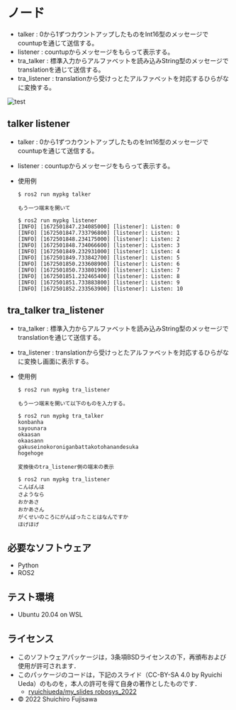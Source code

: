 # ノード
* talker       : 0から1ずつカウントアップしたものをInt16型のメッセージでcountupを通じて送信する。
* listener     : countupからメッセージをもらって表示する。
* tra_talker   : 標準入力からアルファベットを読み込みString型のメッセージでtranslationを通じて送信する。
* tra_listener : translationから受けっとたアルファベットを対応するひらがなに変換する。

![test](https://github.com/FujisawaShuuichirou/mypkg/actions/workflows/test.yml/badge.svg)

## talker listener

* talker   : 0から1ずつカウントアップしたものをInt16型のメッセージでcountupを通じて送信する。
* listener : countupからメッセージをもらって表示する。

* 使用例
  ```
  $ ros2 run mypkg talker

  もう一つ端末を開いて

  $ ros2 run mypkg listener
  [INFO] [1672501847.234085000] [listener]: Listen: 0
  [INFO] [1672501847.733796800] [listener]: Listen: 1
  [INFO] [1672501848.234175000] [listener]: Listen: 2
  [INFO] [1672501848.734066600] [listener]: Listen: 3
  [INFO] [1672501849.232931000] [listener]: Listen: 4
  [INFO] [1672501849.733842700] [listener]: Listen: 5
  [INFO] [1672501850.233608900] [listener]: Listen: 6
  [INFO] [1672501850.733801900] [listener]: Listen: 7
  [INFO] [1672501851.232465400] [listener]: Listen: 8
  [INFO] [1672501851.733883800] [listener]: Listen: 9
  [INFO] [1672501852.233563900] [listener]: Listen: 10
  ```

## tra_talker tra_listener

* tra_talker   : 標準入力からアルファベットを読み込みString型のメッセージでtranslationを通じて送信する。
* tra_listener : translationから受けっとたアルファベットを対応するひらがなに変換し画面に表示する。

* 使用例
  ```
  $ ros2 run mypkg tra_listener

  もう一つ端末を開いて以下のものを入力する。

  $ ros2 run mypkg tra_talker
  konbanha
  sayounara
  okaasan
  okaasann
  gakuseinokoroniganbattakotohanandesuka
  hogehoge

  変換後のtra_listener側の端末の表示

  $ ros2 run mypkg tra_listener
  こんばんは
  さようなら
  おかあさ
  おかあさん
  がくせいのころにがんばったことはなんですか
  ほげほげ
  ```

## 必要なソフトウェア
* Python
* ROS2

## テスト環境
* Ubuntu 20.04 on WSL

## ライセンス
* このソフトウェアパッケージは，3条項BSDライセンスの下，再頒布および使用が許可されます．
* このパッケージのコードは，下記のスライド（CC-BY-SA 4.0 by Ryuichi Ueda）のものを，本人の許可を得て自身の著作としたものです．
     * [ryuichiueda/my_slides robosys_2022](https://github.com/ryuichiueda/my_slides/tree/master/robosys_2022)
* © 2022 Shuichiro Fujisawa
